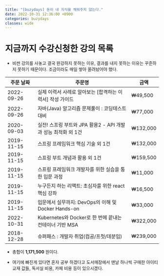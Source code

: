 ```yaml
---
title: "[buzydays] 돈이 내 지식을 채워주지 않는다."
date: 2022-10-31 12:36:00 +0900
categories: buzydays
classes: wide
---
```


# 지금까지 수강신청한 강의 목록

 - 비싼 강의를 사놓고 결국 완강하지 못하는 이유, 결과를 내지 못하는 이유는 꾸준하지 못하기 때문이다. 조금이라도 매일 쌓아 올려놨어야 했다.	  			

|주문 날짜|주문명|금액|	
|----------|------------------------------------------------|---------|
|2022-09-26|실제 이력서 사례로 알아보는 [합격하는 이력서] 작성 가이드		|₩49,500|	
|2022-09-26|자바(Java) 알고리즘 문제풀이 : 코딩테스트 대비				|₩77,000|	
|2020-09-03|실전! 스프링 부트와 JPA 활용2 - API 개발과 성능 최적화 외 1건	|₩132,000|	
|2019-11-15|스프링 프레임워크 핵심 기술 외 1건						|₩132,000|	
|2019-11-15|스프링 부트 개념과 활용 외 1건							|₩159,500|	
|2019-11-15|스프링 프레임워크 개발자를 위한 실습을 통한 입문 과정			|₩11,000|	
|2019-11-15|누구든지 하는 리액트: 초심자를 위한 react 핵심 강좌			|₩16,500|	
|2019-11-15|입문에서 실무까지: DevOps의 이해 및 Docker Hands-on		|₩33,000|	
|2022-10-31|Kubernetes와 Docker로 한 번에 끝내는 컨테이너 기반 MSA	|₩322,000|
|2018-12-28|슈퍼패스 : 개발자 취업(컴공/프첫/데분입)					|₩239,000|

 - 총합이 **1,171,500** 원이다. 
 
 - 여기에 빠진게 있다면 혼자 공부 하겠다고 도서매장에서 맨날 하나씩 구매한 아이티 교재 값들, 독서실 비용, 카페 비용 등이 있으시겠다.
 		
